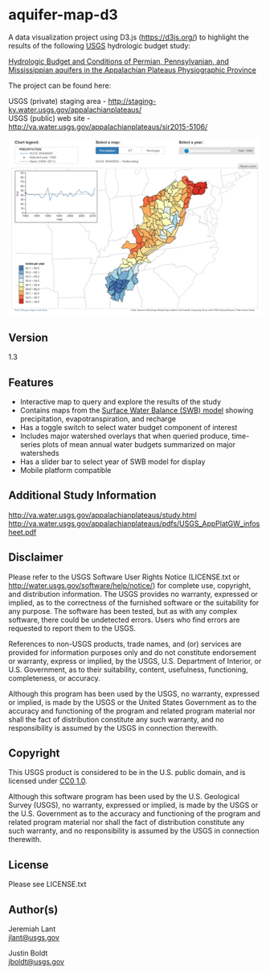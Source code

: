 # aquifer-map-d3

A data visualization project using D3.js (https://d3js.org/) to highlight the results of the following [USGS](https://www.usgs.gov/) hydrologic budget study:

[Hydrologic Budget and Conditions of Permian, Pennsylvanian, and Mississippian aquifers in the Appalachian Plateaus Physiographic Province](http://pubs.usgs.gov/sir/2015/5106/sir20155106.pdf)

The project can be found here:

USGS (private) staging area - http://staging-ky.water.usgs.gov/appalachianplateaus/  
USGS (public) web site - http://va.water.usgs.gov/appalachianplateaus/sir2015-5106/

![aquifer-map](images/aquifer-map.png)

## Version

1.3

## Features

* Interactive map to query and explore the results of the study
* Contains maps from the [Surface Water Balance (SWB) model](http://pubs.usgs.gov/tm/tm6-a31/tm6a31.pdf) showing precipitation, evapotranspiration, and recharge
* Has a toggle switch to select water budget component of interest
* Includes major watershed overlays that when queried produce, time-series plots of mean annual water budgets summarized on major watersheds 
* Has a slider bar to select year of SWB model for display 
* Mobile platform compatible

## Additional Study Information

http://va.water.usgs.gov/appalachianplateaus/study.html  
http://va.water.usgs.gov/appalachianplateaus/pdfs/USGS_AppPlatGW_infosheet.pdf

## Disclaimer

Please refer to the USGS Software User Rights Notice (LICENSE.txt or http://water.usgs.gov/software/help/notice/)
for complete use, copyright, and distribution information. The USGS provides no warranty, expressed or implied, as to the
correctness of the furnished software or the suitability for any purpose. The software has been tested, but as with any
complex software, there could be undetected errors. Users who find errors are requested to report them to the USGS.

References to non-USGS products, trade names, and (or) services are provided for information purposes only and do not
constitute endorsement or warranty, express or implied, by the USGS, U.S. Department of Interior, or U.S. Government, as to
their suitability, content, usefulness, functioning, completeness, or accuracy.

Although this program has been used by the USGS, no warranty, expressed or implied, is made by the USGS or the United
States Government as to the accuracy and functioning of the program and related program material nor shall the fact of
distribution constitute any such warranty, and no responsibility is assumed by the USGS in connection therewith.

## Copyright

This USGS product is considered to be in the U.S. public domain, and is licensed under [CC0 1.0](https://creativecommons.org/publicdomain/zero/1.0/).

Although this software program has been used by the U.S. Geological Survey (USGS), no warranty, expressed or implied, is made by the USGS or the U.S. Government as to 
the accuracy and functioning of the program and related program material nor shall the fact of distribution constitute any such warranty, and no responsibility is 
assumed by the USGS in connection therewith.

## License

Please see LICENSE.txt

## Author(s)

Jeremiah Lant  
jlant@usgs.gov

Justin Boldt  
jboldt@usgs.gov